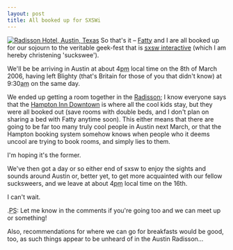 ```yaml
---
layout: post
title: All booked up for SXSWi
---
```

[![Radisson Hotel, Austin, Texas][Radisson image]][Radisson image large]
So that's it &ndash; [Fatty][] and I are all booked up for our sojourn to the veritable geek-fest that is [<acronym title="South by SouthWest">sxsw</acronym> interactive][SXSWi] (which I am hereby christening 'suckswee').

We'll be be arriving in Austin at about 4<abbr title="post meridiem">pm</abbr> local time on the 8th of March 2006, having left Blighty (that's Britain for those of you that didn't know) at 9:30<abbr title="anti meridiem">am</abbr> on the same day.

We ended up getting a room together in the [Radisson][]; I know everyone says that the [Hampton Inn Downtown][Hampton] is where all the cool kids stay, but they were all booked out (save rooms with double beds, and I don't plan on sharing a bed with Fatty anytime soon). This either means that there are going to be far too many truly cool people in Austin next March, or that the Hampton booking system somehow knows when people who it deems uncool are trying to book rooms, and simply lies to them. 

I'm hoping it's the former.

We've then got a day or so either end of <acronym>sxsw</acronym> to enjoy the sights and sounds around Austin or, better yet, to get more acquainted with our fellow sucksweers, and we leave at about 4<abbr title="post meridiem">pm</abbr> local time on the 16th.

I can't wait.

.<abbr title="Post Scriptum">PS</abbr>: Let me know in the comments if you're going too and we can meet up or something!

Also, recommendations for where we can go for breakfasts would be good, too, as such things appear to be unheard of in the Austin Radisson&hellip;

[Radisson image]: http://nascentguruism.com/images/posts/all-booked-up-for-sxswi/radissonsmall.jpg
[Radisson image large]: http://nascentguruism.com/images/posts/all-booked-up-for-sxswi/radisson.jpg
[Fatty]: http://blog.fatbusinessman.com/ "David 'Fatty' Thompson's blog"
[SXSWi]: http://2006.sxsw.com/interactive/
[Radisson]: http://www.radisson.com/austintx
[Hampton]: http://hamptoninn.hilton.com/en/hp/hotels/index.jhtml?ctyhocn=AUSDTHX
